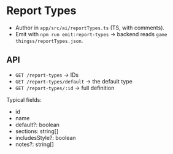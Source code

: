 # Report Types

- Author in `app/src/ai/reportTypes.ts` (TS, with comments).
- Emit with `npm run emit:report-types` → backend reads `game thingss/reportTypes.json`.

## API

- `GET /report-types` → IDs
- `GET /report-types/default` → the default type
- `GET /report-types/:id` → full definition

Typical fields:
- id
- name
- default?: boolean
- sections: string[]
- includesStyle?: boolean
- notes?: string[]

